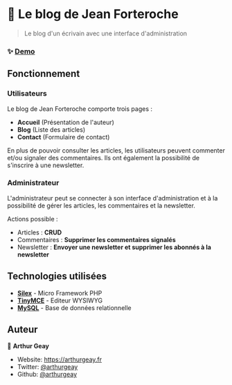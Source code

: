 # 📒 Le blog de Jean Forteroche 

> Le blog d'un écrivain avec une interface d'administration

### ✨ [Demo](https://jeanforteroche.arthurgeay.fr)

## Fonctionnement

### Utilisateurs
Le blog de Jean Forteroche comporte trois pages : 
- **Accueil** (Présentation de l'auteur)
- **Blog** (Liste des articles)
- **Contact** (Formulaire de contact)

En plus de pouvoir consulter les articles, les utilisateurs peuvent commenter et/ou signaler des commentaires.
Ils ont également la possibilité de s'inscrire à une newsletter.

### Administrateur
L'administrateur peut se connecter à son interface d'administration et à la possibilité de gérer les articles, les commentaires et la newsletter.

Actions possible :
- Articles : **CRUD**
- Commentaires : **Supprimer les commentaires signalés**
- Newsletter : **Envoyer une newsletter et supprimer les abonnés à la newsletter**



## Technologies utilisées

- **[Silex](https://silex.symfony.com/)** - Micro Framework PHP
- **[TinyMCE](https://www.tiny.cloud/)** - Editeur WYSIWYG 
- **[MySQL](https://www.mysql.com/fr/)** - Base de données relationnelle

## Auteur

👤 **Arthur Geay**

* Website: https://arthurgeay.fr
* Twitter: [@arthurgeay](https://twitter.com/arthurgeay)
* Github: [@arthurgeay](https://github.com/arthurgeay)
